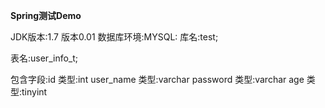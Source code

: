 **Spring测试Demo** 

JDK版本:1.7
版本0.01
数据库环境:MYSQL: 
库名:test;

表名:user_info_t; 
 
 包含字段:id  类型:int
          user_name 类型:varchar
          password 类型:varchar
          age 类型:tinyint
          
